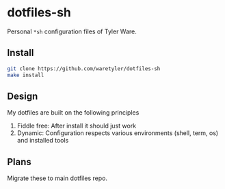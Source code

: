 # dotfiles-sh

Personal `*sh` configuration files of Tyler Ware.

## Install
```bash
git clone https://github.com/waretyler/dotfiles-sh
make install
```

## Design
My dotfiles are built on the following principles

1) Fiddle free: After install it should just work
2) Dynamic: Configuration respects various environments (shell, term, os) and installed tools 

## Plans
Migrate these to main dotfiles repo.

